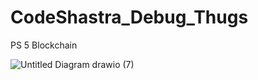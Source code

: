 # CodeShastra_Debug_Thugs
PS 5 Blockchain

![Untitled Diagram drawio (7)](https://github.com/adityagangal/CodeShastra_Debug_Thugs/assets/101705932/f7b1f9f0-0ae9-428f-80ef-192f92b51d89)
